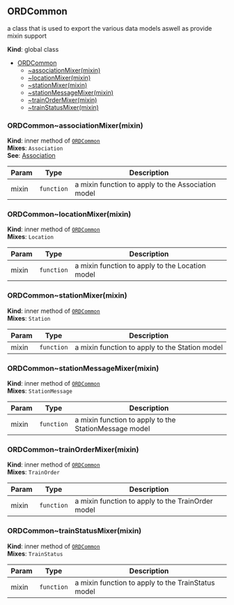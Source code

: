 <a name="ORDCommon"></a>

## ORDCommon
a class that is used to export the various data models aswell as provide mixin support

**Kind**: global class  

* [ORDCommon](#ORDCommon)
    * [~associationMixer(mixin)](#ORDCommon..associationMixer)
    * [~locationMixer(mixin)](#ORDCommon..locationMixer)
    * [~stationMixer(mixin)](#ORDCommon..stationMixer)
    * [~stationMessageMixer(mixin)](#ORDCommon..stationMessageMixer)
    * [~trainOrderMixer(mixin)](#ORDCommon..trainOrderMixer)
    * [~trainStatusMixer(mixin)](#ORDCommon..trainStatusMixer)

<a name="ORDCommon..associationMixer"></a>

### ORDCommon~associationMixer(mixin)
**Kind**: inner method of <code>[ORDCommon](#ORDCommon)</code>  
**Mixes**: <code>Association</code>  
**See**: [Association](./association.md)  

| Param | Type | Description |
| --- | --- | --- |
| mixin | <code>function</code> | a mixin function to apply to the Association model |

<a name="ORDCommon..locationMixer"></a>

### ORDCommon~locationMixer(mixin)
**Kind**: inner method of <code>[ORDCommon](#ORDCommon)</code>  
**Mixes**: <code>Location</code>  

| Param | Type | Description |
| --- | --- | --- |
| mixin | <code>function</code> | a mixin function to apply to the Location model |

<a name="ORDCommon..stationMixer"></a>

### ORDCommon~stationMixer(mixin)
**Kind**: inner method of <code>[ORDCommon](#ORDCommon)</code>  
**Mixes**: <code>Station</code>  

| Param | Type | Description |
| --- | --- | --- |
| mixin | <code>function</code> | a mixin function to apply to the Station model |

<a name="ORDCommon..stationMessageMixer"></a>

### ORDCommon~stationMessageMixer(mixin)
**Kind**: inner method of <code>[ORDCommon](#ORDCommon)</code>  
**Mixes**: <code>StationMessage</code>  

| Param | Type | Description |
| --- | --- | --- |
| mixin | <code>function</code> | a mixin function to apply to the StationMessage model |

<a name="ORDCommon..trainOrderMixer"></a>

### ORDCommon~trainOrderMixer(mixin)
**Kind**: inner method of <code>[ORDCommon](#ORDCommon)</code>  
**Mixes**: <code>TrainOrder</code>  

| Param | Type | Description |
| --- | --- | --- |
| mixin | <code>function</code> | a mixin function to apply to the TrainOrder model |

<a name="ORDCommon..trainStatusMixer"></a>

### ORDCommon~trainStatusMixer(mixin)
**Kind**: inner method of <code>[ORDCommon](#ORDCommon)</code>  
**Mixes**: <code>TrainStatus</code>  

| Param | Type | Description |
| --- | --- | --- |
| mixin | <code>function</code> | a mixin function to apply to the TrainStatus model |

